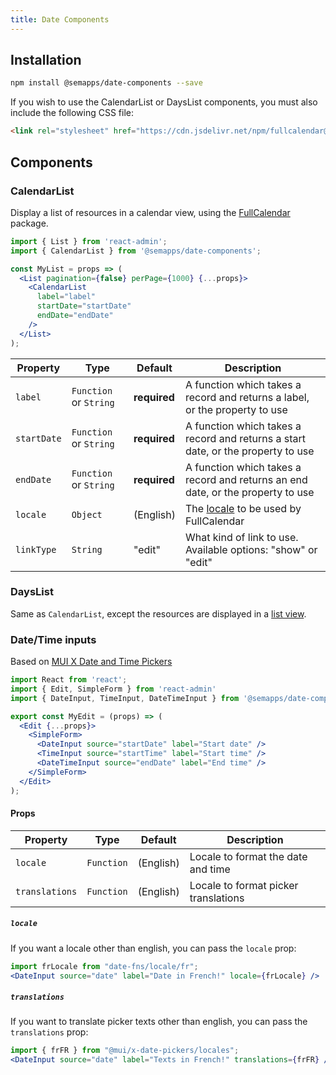 ```yaml
---
title: Date Components
---
```


## Installation

```bash
npm install @semapps/date-components --save
```

If you wish to use the CalendarList or DaysList components, you must also include the following CSS file:

```html
<link rel="stylesheet" href="https://cdn.jsdelivr.net/npm/fullcalendar@5.7.2/main.min.css" />
```

## Components

### CalendarList

Display a list of resources in a calendar view, using the [FullCalendar](https://fullcalendar.io) package.

```jsx
import { List } from 'react-admin';
import { CalendarList } from '@semapps/date-components';

const MyList = props => (
  <List pagination={false} perPage={1000} {...props}>
    <CalendarList
      label="label"
      startDate="startDate"
      endDate="endDate"
    />
  </List>
);
```

| Property    | Type                   | Default      | Description                                                                      |
|-------------|------------------------|--------------|----------------------------------------------------------------------------------|
| `label`     | `Function` or `String` | **required** | A function which takes a record and returns a label, or the property to use      |
| `startDate` | `Function` or `String` | **required** | A function which takes a record and returns a start date, or the property to use |
| `endDate`   | `Function` or `String` | **required** | A function which takes a record and returns an end date, or the property to use  |
| `locale`    | `Object`               | (English)    | The [locale](https://fullcalendar.io/docs/locale) to be used by FullCalendar     |
| `linkType`  | `String`               | "edit"       | What kind of link to use. Available options: "show" or "edit"                    |

### DaysList

Same as `CalendarList`, except the resources are displayed in a [list view](https://fullcalendar.io/docs/list-view).

### Date/Time inputs

Based on [MUI X Date and Time Pickers](https://mui.com/x/react-date-pickers/)

```jsx
import React from 'react';
import { Edit, SimpleForm } from 'react-admin'
import { DateInput, TimeInput, DateTimeInput } from '@semapps/date-components';

export const MyEdit = (props) => (
  <Edit {...props}>
    <SimpleForm>
      <DateInput source="startDate" label="Start date" />
      <TimeInput source="startTime" label="Start time" />
      <DateTimeInput source="endDate" label="End time" />
    </SimpleForm>
  </Edit>
);

```

#### Props

| Property       | Type       | Default     | Description                                    |
|----------------|------------|-------------|------------------------------------------------|
| `locale`       | `Function` | (English)   | Locale to format the date and time             |
| `translations` | `Function` | (English)   | Locale to format picker translations           |


##### `locale`

If you want a locale other than english, you can pass the `locale` prop:

```jsx
import frLocale from "date-fns/locale/fr";
<DateInput source="date" label="Date in French!" locale={frLocale} />
```

##### `translations`

If you want to translate picker texts other than english, you can pass the `translations` prop:

```jsx
import { frFR } from "@mui/x-date-pickers/locales";
<DateInput source="date" label="Texts in French!" translations={frFR} />
```
